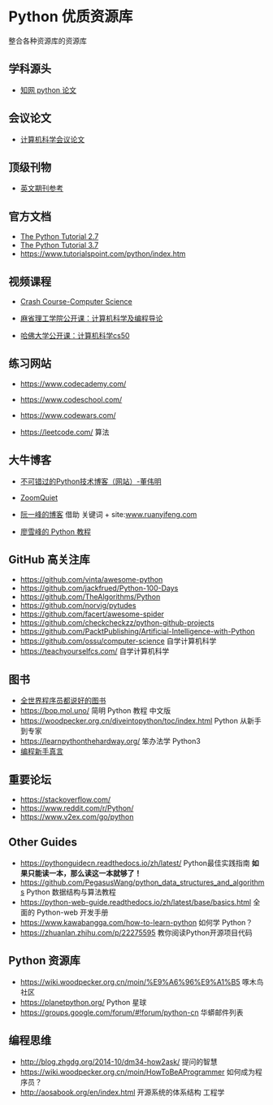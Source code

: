 # Python 优质资源库

整合各种资源库的资源库

## 学科源头

- [知网 python 论文](http://kns.cnki.net/kns/brief/result.aspx?dbprefix=SCDB&crossDbcodes=qa)

## 会议论文

- [计算机科学会议论文](https://github.com/papers-we-love/papers-we-love)

## 顶级刊物

- [英文期刊参考](https://scholar.google.com/citations?view_op=top_venues&hl=en&vq=eng)

## 官方文档

- [The Python Tutorial 2.7](https://docs.python.org/2.7/tutorial/index.html)
- [The Python Tutorial 3.7](https://docs.python.org/3/tutorial/index.html)
- https://www.tutorialspoint.com/python/index.htm

## 视频课程

- [Crash Course-Computer Science](https://github.com/1c7/crash-course-computer-science-chinese)

- [麻省理工学院公开课：计算机科学及编程导论](http://open.163.com/special/opencourse/bianchengdaolun.html)
- [哈佛大学公开课：计算机科学cs50](http://open.163.com/special/opencourse/cs50.html)

## 练习网站

- https://www.codecademy.com/
- https://www.codeschool.com/

- https://www.codewars.com/

- https://leetcode.com/  算法

## 大牛博客

- [不可错过的Python技术博客（网站）-董伟明](http://www.dongwm.com/archives/%E4%B8%8D%E5%8F%AF%E9%94%99%E8%BF%87%E7%9A%84Python%E6%8A%80%E6%9C%AF%E5%8D%9A%E5%AE%A2/)

- [ZoomQuiet](http://wiki.zoomquiet.io/pythonic/)

- [阮一峰的博客](http://www.ruanyifeng.com/blog/) 借助 关键词 + site:www.ruanyifeng.com
- [廖雪峰的 Python 教程](https://www.liaoxuefeng.com/wiki/0014316089557264a6b348958f449949df42a6d3a2e542c000)

## GitHub 高关注库

- https://github.com/vinta/awesome-python
- https://github.com/jackfrued/Python-100-Days
- https://github.com/TheAlgorithms/Python
- https://github.com/norvig/pytudes
- https://github.com/facert/awesome-spider
- https://github.com/checkcheckzz/python-github-projects
- https://github.com/PacktPublishing/Artificial-Intelligence-with-Python
- https://github.com/ossu/computer-science 自学计算机科学
- https://teachyourselfcs.com/  自学计算机科学

## 图书

- [全世界程序员都说好的图书](https://www.douban.com/doulist/1244005/)
- https://bop.mol.uno/ 简明 Python 教程 中文版
- https://woodpecker.org.cn/diveintopython/toc/index.html  Python 从新手到专家
- https://learnpythonthehardway.org/ 笨办法学 Python3
- [编程新手真言 ](http://dev.gameres.com/Program/Other/bcxszyforgameres/bcxszy/xisofts.sinaapp.com/@p=5.htm)

## 重要论坛

- https://stackoverflow.com/ 
- https://www.reddit.com/r/Python/
- https://www.v2ex.com/go/python

## Other Guides

- https://pythonguidecn.readthedocs.io/zh/latest/ Python最佳实践指南 **如果只能读一本，那么读这一本就够了！**
- https://github.com/PegasusWang/python_data_structures_and_algorithms  Python 数据结构与算法教程
- https://python-web-guide.readthedocs.io/zh/latest/base/basics.html 全面的 Python-web 开发手册
- https://www.kawabangga.com/how-to-learn-python 如何学 Python？
- https://zhuanlan.zhihu.com/p/22275595 教你阅读Python开源项目代码

## Python 资源库

- https://wiki.woodpecker.org.cn/moin/%E9%A6%96%E9%A1%B5  啄木鸟社区
- https://planetpython.org/  Python 星球
- https://groups.google.com/forum/#!forum/python-cn 华蟒邮件列表

## 编程思维

- http://blog.zhgdg.org/2014-10/dm34-how2ask/  提问的智慧
- https://wiki.woodpecker.org.cn/moin/HowToBeAProgrammer 如何成为程序员？
- http://aosabook.org/en/index.html 开源系统的体系结构  工程学

